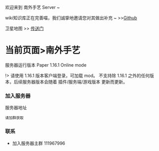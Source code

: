 欢迎来到 南外手艺 Server ~

wiki知识库正在完善喵，我们诚挚地邀请您对其做出补充 ~ >>[Github](https://github.com/NFLSEdition/wiki)

卫星地图 >> [传送门](mc.nflsedition.com:26165)

# 当前页面>南外手艺 

服务器运行版本 Paper 1.16.1 Online mode

!> 请使用 1.16.1 版本客户端登录，可加载 mod。
不支持除 1.16.1 之外的任何版本，后续服务器版本会随着 插件/服务端/游戏版本 更新而更新。

### 加入服务器

服务器地址

```
请加群获取
```

### 联系

 - 加入服务器主群 111967996
